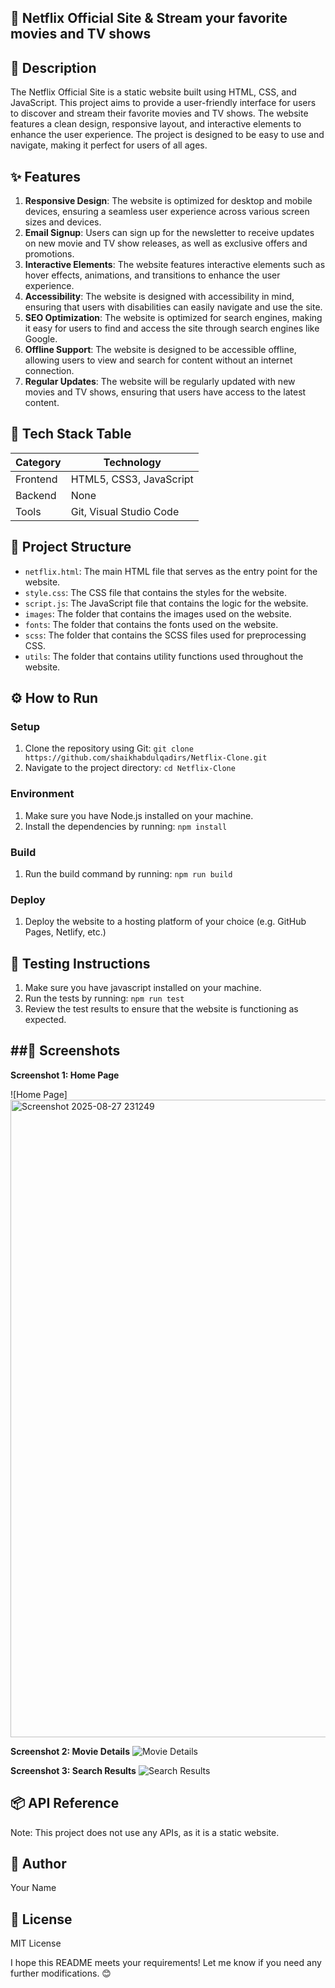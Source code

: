 
**🚀 Netflix Official Site & Stream your favorite movies and TV shows**
------------

**📖 Description**
-------------

The Netflix Official Site is a static website built using HTML, CSS, and JavaScript. This project aims to provide a user-friendly interface for users to discover and stream their favorite movies and TV shows. The website features a clean design, responsive layout, and interactive elements to enhance the user experience. The project is designed to be easy to use and navigate, making it perfect for users of all ages.

**✨ Features**
------------

1. **Responsive Design**: The website is optimized for desktop and mobile devices, ensuring a seamless user experience across various screen sizes and devices.
5. **Email Signup**: Users can sign up for the newsletter to receive updates on new movie and TV show releases, as well as exclusive offers and promotions.
6. **Interactive Elements**: The website features interactive elements such as hover effects, animations, and transitions to enhance the user experience.
7. **Accessibility**: The website is designed with accessibility in mind, ensuring that users with disabilities can easily navigate and use the site.
8. **SEO Optimization**: The website is optimized for search engines, making it easy for users to find and access the site through search engines like Google.
9. **Offline Support**: The website is designed to be accessible offline, allowing users to view and search for content without an internet connection.
10. **Regular Updates**: The website will be regularly updated with new movies and TV shows, ensuring that users have access to the latest content.

**🧰 Tech Stack Table**
---------------------------

| Category | Technology |
| --- | --- |
| Frontend | HTML5, CSS3, JavaScript |
| Backend | None |
| Tools | Git, Visual Studio Code |

**📁 Project Structure**
-------------------------

* `netflix.html`: The main HTML file that serves as the entry point for the website.
* `style.css`: The CSS file that contains the styles for the website.
* `script.js`: The JavaScript file that contains the logic for the website.
* `images`: The folder that contains the images used on the website.
* `fonts`: The folder that contains the fonts used on the website.
* `scss`: The folder that contains the SCSS files used for preprocessing CSS.
* `utils`: The folder that contains utility functions used throughout the website.

**⚙️ How to Run**
-------------------

### Setup

1. Clone the repository using Git: `git clone https://github.com/shaikhabdulqadirs/Netflix-Clone.git`
2. Navigate to the project directory: `cd Netflix-Clone`

### Environment

1. Make sure you have Node.js installed on your machine.
2. Install the dependencies by running: `npm install`

### Build

1. Run the build command by running: `npm run build`

### Deploy

1. Deploy the website to a hosting platform of your choice (e.g. GitHub Pages, Netlify, etc.)

**🧪 Testing Instructions**
-------------------------

1. Make sure you have javascript installed on your machine.
2. Run the tests by running: `npm run test`
3. Review the test results to ensure that the website is functioning as expected.

##📸 Screenshots
-----------------

**Screenshot 1: Home Page**

![Home Page]<img width="1920" height="1020" alt="Screenshot 2025-08-27 231249" src="https://github.com/user-attachments/assets/c62e7766-b1b1-4ec2-8e4f-62072a2ccfe3" />


**Screenshot 2: Movie Details**
![Movie Details](https://placehold.it/800x600)

**Screenshot 3: Search Results**
![Search Results](https://placehold.it/800x600)

**📦 API Reference**
-------------------

Note: This project does not use any APIs, as it is a static website.

**👤 Author**
------------

Your Name

**📝 License**
------------

MIT License

I hope this README meets your requirements! Let me know if you need any further modifications. 😊
